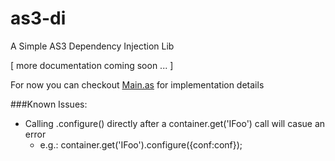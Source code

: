 as3-di
======

A Simple AS3 Dependency Injection Lib

[ more documentation coming soon ... ]

For now you can checkout [Main.as](https://github.com/aubricus/as3-di/blob/master/src/Main.as) for implementation details

###Known Issues:
* Calling .configure() directly after a container.get('IFoo') call will casue an error
    * e.g.: container.get('IFoo').configure({conf:conf});
